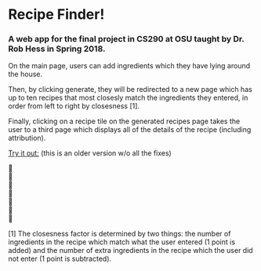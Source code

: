 # Recipe Finder! 

### A web app for the final project in CS290 at OSU taught by Dr. Rob Hess in Spring 2018. 

On the main page, users can add ingredients which they have lying around the house. 

Then, by clicking generate, they will be redirected to a new page which has up to ten recipes that most closesly match the ingredients they entered, in order from left to right by closesness [1]. 

Finally, clicking on a recipe tile on the generated recipes page takes the user to a third page which displays all of the details of the recipe (including attribution).

[Try it out:](https://pure-scrubland-83590.herokuapp.com/home.html) (this is an older version w/o all the fixes) 

:spaghetti:       <br>
:pizza:           <br>
:ramen:           <br> 
:fork_and_knife:  <br> 
:sushi:           <br> 
:bread:           <br> 
:hamburger:       <br>

[1] The closesness factor is determined by two things: the number of ingredients in the recipe which match what the user entered (1 point is added) and the number of extra ingredients in the recipe which the user did not enter (1 point is subtracted). 



